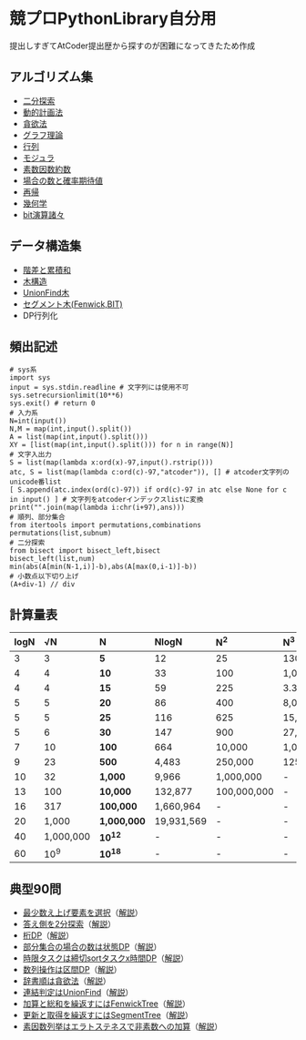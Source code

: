# 競プロPythonLibrary自分用
提出しすぎてAtCoder提出歴から探すのが困難になってきたため作成

## アルゴリズム集
- [二分探索](/algorithm/BinarySearch.py)
- [動的計画法](/algorithm/DP.py)
- [貪欲法](/algorithm/Greedy.py)
- [グラフ理論](/algorithm/Graph.py)
- [行列](/algorithm/Linear.py)
- [モジュラ](/algorithm/Mod.py)
- [素数因数約数](/algorithm/Prime.py)
- [場合の数と確率期待値](/algorithm/CombinationEV.py)
- [再帰](/algorithm/Recursion.py)
- [幾何学](/algorithm/Vector.py)
- [bit演算諸々](/algorithm/Bit.py)

## データ構造集
- [階差と累積和](/struct/FDnCS.py)
- [木構造](/struct/tree.py)
- [UnionFind木](/struct/UF.py)
- [セグメント木(Fenwick,BIT)](/struct/Segment.py)
- DP行列化

## 頻出記述
~~~
# sys系
import sys
input = sys.stdin.readline # 文字列には使用不可
sys.setrecursionlimit(10**6)
sys.exit() # return 0
# 入力系
N=int(input())
N,M = map(int,input().split())
A = list(map(int,input().split()))
XY = [list(map(int,input().split())) for n in range(N)]
# 文字入出力
S = list(map(lambda x:ord(x)-97,input().rstrip()))
atc, S = list(map(lambda c:ord(c)-97,"atcoder")), [] # atcoder文字列のunicode番list
[ S.append(atc.index(ord(c)-97)) if ord(c)-97 in atc else None for c in input() ] # 文字列をatcoderインデックスlistに変換
print("".join(map(lambda i:chr(i+97),ans)))
# 順列、部分集合
from itertools import permutations,combinations
permutations(list,subnum)
# 二分探索
from bisect import bisect_left,bisect
bisect_left(list,num)
min(abs(A[min(N-1,i)]-b),abs(A[max(0,i-1)]-b))
# 小数点以下切り上げ
(A+div-1) // div
~~~

## 計算量表
|logN|√N|**N**|NlogN|N<sup>2</sup>|N<sup>3</sup>|2<sup>N</sup>|N!|
|:----|:----|:----|:----|:----|:----|:----|:----|
|3|3|**5**|12|25|130|30|120|
|4|4|**10**|33|100|1,000|1,024|3,628,800|
|4|4|**15**|59|225|3.375|32,768|479,001,600|
|5|5|**20**|86|400|8,000|1,048,576|-|
|5|5|**25**|116|625|15,625|33,554,432|-|
|5|6|**30**|147|900|27,000|-|-|
|7|10|**100**|664|10,000|1,000,000|-|-|
|9|23|**500**|4,483|250,000|125,000,000|-|-|
|10|32|**1,000**|9,966|1,000,000|-|-|-|
|13|100|**10,000**|132,877|100,000,000|-|-|-|
|16|317|**100,000**|1,660,964|-|-|-|-|
|20|1,000|**1,000,000**|19,931,569|-|-|-|-|
|40|1,000,000|**10<sup>12</sup>**|-|-|-|-|-|
|60|10<sup>9</sup>|**10<sup>18</sup>**|-|-|-|-|-|

## 典型90問
- [最少数え上げ要素を選択](https://atcoder.jp/contests/typical90/submissions/35225706)（[解説](https://github.com/E869120/kyopro_educational_90/blob/main/editorial/025.jpg)）
- [答え側を2分探索](https://atcoder.jp/contests/typical90/submissions/34487062)（[解説](https://github.com/E869120/kyopro_educational_90/blob/main/editorial/001.jpg)）
- [桁DP](https://atcoder.jp/contests/typical90/submissions/33173921)（[解説](https://github.com/E869120/kyopro_educational_90/blob/main/editorial/005-01.jpg)）
- [部分集合の場合の数は状態DP](https://atcoder.jp/contests/typical90/submissions/34868209)（[解説](https://github.com/E869120/kyopro_educational_90/blob/main/editorial/008.jpg)）
- [時限タスクは締切sortタスクx時間DP](https://atcoder.jp/contests/typical90/submissions/34888277)（[解説](https://github.com/E869120/kyopro_educational_90/blob/main/editorial/011-02.jpg)）
- [数列操作は区間DP](https://atcoder.jp/contests/typical90/submissions/35210132)（[解説](https://github.com/E869120/kyopro_educational_90/blob/main/editorial/019.jpg)）
- [辞書順は貪欲法](https://atcoder.jp/contests/typical90/submissions/34867193)（[解説](https://github.com/E869120/kyopro_educational_90/blob/main/editorial/006.jpg)）
- [連結判定はUnionFind](https://atcoder.jp/contests/typical90/submissions/34889083)（[解説](https://github.com/E869120/kyopro_educational_90/blob/main/editorial/012.jpg)）
- [加算と総和を繰返すにはFenwickTree](https://atcoder.jp/contests/typical90/submissions/35192768)（[解説](https://github.com/E869120/kyopro_educational_90/blob/main/editorial/017-03.jpg)）
- [更新と取得を繰返すにはSegmentTree](https://atcoder.jp/contests/typical90/submissions/35241803)（[解説](https://github.com/E869120/kyopro_educational_90/blob/main/editorial/029-02.jpg)）
- [素因数列挙はエラトステネスで非素数への加算](https://atcoder.jp/contests/typical90/submissions/35241997)（[解説](https://github.com/E869120/kyopro_educational_90/blob/main/editorial/030.jpg)）
